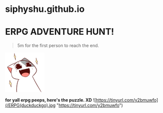 # siphyshu.github.io


<!-- > A personal website, portfolio, blog and whatever else fancies me. :P -->

**ERPG ADVENTURE HUNT!**  
========================
> 5m for the first person to reach the end.

[![Someone's Profile Picture in Firehawk](/ERPGresources/ProfilePicture.png)](https://www.youtube.com/watch?v=dQw4w9WgXcQ)




**for yall erpg peeps, here's the puzzle. XD**
![https://tinyurl.com/y2bmuwfo](/ERPG(duckduckgo).jpg "https://tinyurl.com/y2bmuwfo")
